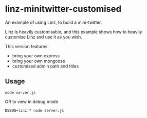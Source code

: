 linz-minitwitter-customised
===========================

An example of using Linz, to build a mini-twitter.

Linz is heavily customisable, and this example shows how to heavily customise Linz and use it as you wish.

This version features:

- bring your own express
- bring your own mongoose
- customised admin path and titles

Usage
-----

`node server.js`

OR to view in debug mode

`DEBUG=linz:* node server.js`
